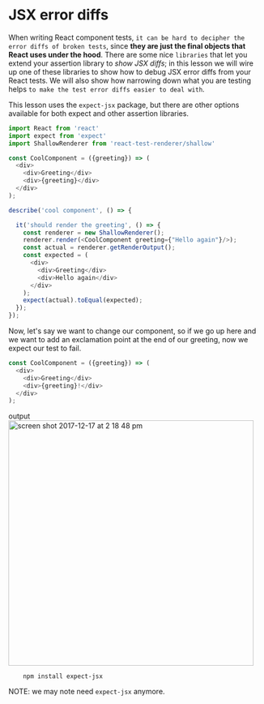 # JSX error diffs

When writing React component tests, `it can be hard to decipher the error diffs of broken tests`, since **they are just the final objects that React uses under the hood**. There are some nice `libraries` that let you extend your assertion library to _show JSX diffs_; in this lesson we will wire up one of these libraries to show how to debug JSX error diffs from your React tests. We will also show how narrowing down what you are testing helps `to make the test error diffs easier to deal with`.

This lesson uses the `expect-jsx` package, but there are other options available for both expect and other assertion libraries.

```javascript
import React from 'react'
import expect from 'expect'
import ShallowRenderer from 'react-test-renderer/shallow'

const CoolComponent = ({greeting}) => (
  <div>
    <div>Greeting</div>
    <div>{greeting}</div>
  </div>
);

describe('cool component', () => {

  it('should render the greeting', () => {
    const renderer = new ShallowRenderer();
    renderer.render(<CoolComponent greeting={"Hello again"}/>);
    const actual = renderer.getRenderOutput();
    const expected = (
      <div>
        <div>Greeting</div>
        <div>Hello again</div>
      </div>
    );
    expect(actual).toEqual(expected);
  });
});
```

Now, let's say we want to change our component, so if we go up here and we want to add an exclamation point at the end of our greeting, now we expect our test to fail.

```javascript
const CoolComponent = ({greeting}) => (
  <div>
    <div>Greeting</div>
    <div>{greeting}!</div>
  </div>
);
``` 

output
<img width="484" alt="screen shot 2017-12-17 at 2 18 48 pm" src="https://user-images.githubusercontent.com/5876481/34084437-4b85805c-e335-11e7-9325-75049472ecc5.png">

        npm install expect-jsx
        
NOTE: we may note need `expect-jsx` anymore. 